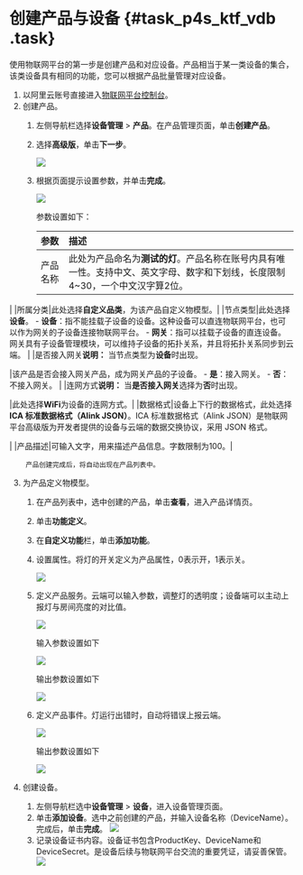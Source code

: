 # 创建产品与设备 {#task_p4s_ktf_vdb .task}

使用物联网平台的第一步是创建产品和对应设备。产品相当于某一类设备的集合，该类设备具有相同的功能，您可以根据产品批量管理对应设备。

1.  以阿里云账号直接进入[物联网平台控制台](http://iot.console.aliyun.com/)。 
2.  创建产品。 
    1.  左侧导航栏选择**设备管理** \> **产品**。在产品管理页面，单击**创建产品**。 
    2.  选择**高级版**，单击**下一步**。 

        ![](http://static-aliyun-doc.oss-cn-hangzhou.aliyuncs.com/assets/img/12786/154504016132081_zh-CN.png)

    3.  根据页面提示设置参数，并单击**完成**。 

        ![](http://static-aliyun-doc.oss-cn-hangzhou.aliyuncs.com/assets/img/12786/15450401611955_zh-CN.png)

        参数设置如下：

        |参数|描述|
        |:-|:-|
        |产品名称|此处为产品命名为**测试的灯**。产品名称在账号内具有唯一性。支持中文、英文字母、数字和下划线，长度限制4~30，一个中文汉字算2位。

|
        |所属分类|此处选择**自定义品类**，为该产品自定义物模型。|
        |节点类型|此处选择**设备**。        -   **设备**：指不能挂载子设备的设备。这种设备可以直连物联网平台，也可以作为网关的子设备连接物联网平台。
        -   **网关**：指可以挂载子设备的直连设备。网关具有子设备管理模块，可以维持子设备的拓扑关系，并且将拓扑关系同步到云端。
|
        |是否接入网关**说明：** 当节点类型为**设备**时出现。

|该产品是否会接入网关产品，成为网关产品的子设备。        -   **是**：接入网关。
        -   **否**：不接入网关。
|
        |连网方式**说明：** 当**是否接入网关**选择为**否**时出现。

|此处选择**WiFi**为设备的连网方式。|
        |数据格式|设备上下行的数据格式，此处选择**ICA 标准数据格式（Alink JSON）**。ICA 标准数据格式（Alink JSON）是物联网平台高级版为开发者提供的设备与云端的数据交换协议，采用 JSON 格式。

|
        |产品描述|可输入文字，用来描述产品信息。字数限制为100。|

        产品创建完成后，将自动出现在产品列表中。

3.  为产品定义物模型。 
    1.  在产品列表中，选中创建的产品，单击**查看**，进入产品详情页。 
    2.  单击**功能定义**。 
    3.  在**自定义功能**栏，单击**添加功能**。 
    4.  设置属性。将灯的开关定义为产品属性，0表示开，1表示关。 

        ![](http://static-aliyun-doc.oss-cn-hangzhou.aliyuncs.com/assets/img/12786/154504016133073_zh-CN.png)

    5.  定义产品服务。云端可以输入参数，调整灯的透明度；设备端可以主动上报灯与房间亮度的对比值。 

        ![](http://static-aliyun-doc.oss-cn-hangzhou.aliyuncs.com/assets/img/12786/154504016133075_zh-CN.png)

        输入参数设置如下

        ![](http://static-aliyun-doc.oss-cn-hangzhou.aliyuncs.com/assets/img/12786/154504016133078_zh-CN.png)

        输出参数设置如下

        ![](http://static-aliyun-doc.oss-cn-hangzhou.aliyuncs.com/assets/img/12786/154504016133079_zh-CN.png)

    6.  定义产品事件。灯运行出错时，自动将错误上报云端。 

        ![](http://static-aliyun-doc.oss-cn-hangzhou.aliyuncs.com/assets/img/12786/154504016133077_zh-CN.png)

        输出参数设置如下

        ![](http://static-aliyun-doc.oss-cn-hangzhou.aliyuncs.com/assets/img/12786/154504016133080_zh-CN.png)

4.  创建设备。 
    1.  左侧导航栏选中**设备管理** \> **设备**，进入设备管理页面。 
    2.  单击**添加设备**。选中之前创建的产品，并输入设备名称（DeviceName）。完成后，单击**完成**。 ![](http://static-aliyun-doc.oss-cn-hangzhou.aliyuncs.com/assets/img/12786/154504016233082_zh-CN.png) 
    3.  记录设备证书内容。设备证书包含ProductKey、DeviceName和DeviceSecret。是设备后续与物联网平台交流的重要凭证，请妥善保管。 ![](http://static-aliyun-doc.oss-cn-hangzhou.aliyuncs.com/assets/img/12786/154504016233085_zh-CN.png) 

